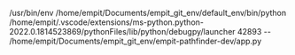 /usr/bin/env /home/empit/Documents/empit_git_env/default_env/bin/python /home/empit/.vscode/extensions/ms-python.python-2022.0.1814523869/pythonFiles/lib/python/debugpy/launcher 42893 -- /home/empit/Documents/empit_git_env/empit-pathfinder-dev/app.py
